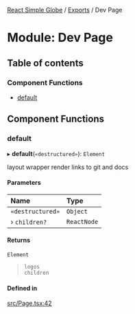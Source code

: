[React Simple Globe](../README.md) / [Exports](../modules.md) / Dev Page

# Module: Dev Page

## Table of contents

### Component Functions

- [default](Dev_Page.md#default)

## Component Functions

### default

▸ **default**(`«destructured»`): `Element`

layout wrapper
render links to git and docs

#### Parameters

| Name | Type |
| :------ | :------ |
| `«destructured»` | `Object` |
| › `children?` | `ReactNode` |

#### Returns

`Element`

>`logos`\
>`children`

#### Defined in

[src/Page.tsx:42](https://github.com/Gaushao/d3-react-globe/blob/4f7a1a2/src/Page.tsx#L42)
